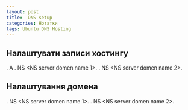 ```yaml
---
layout: post
title:  DNS setup
categories: Нотатки
tags: Ubuntu DNS Hosting
---
```

## Налаштувати записи хостингу
<Domen name>. A <IP>
<Domen name>. NS <NS server domen name 1>.
<Domen name>. NS <NS server domen name 2>.

## Налаштування домена
<Domen name>. NS <NS server domen name 1>.
<Domen name>. NS <NS server domen name 2>.